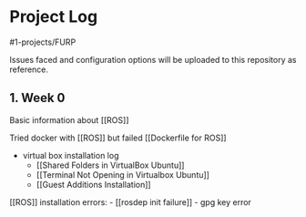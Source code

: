 # Project Log
#1-projects/FURP 

Issues faced and configuration options will be uploaded to this repository as reference.

## 1. Week 0
Basic information about [[ROS]]

Tried docker with [[ROS]] but failed [[Dockerfile for ROS]]

- virtual box installation log 
	- [[Shared Folders in VirtualBox Ubuntu]]
	- [[Terminal Not Opening in Virtualbox Ubuntu]]
	- [[Guest Additions Installation]]

[[ROS]] installation errors:
	- [[rosdep init failure]]
	- gpg key error